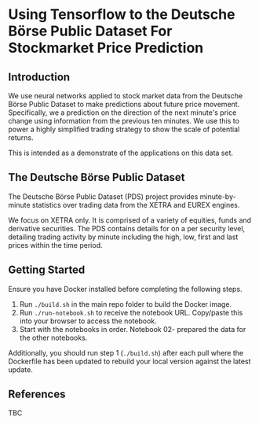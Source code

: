 # Using Tensorflow to the Deutsche Börse Public Dataset For Stockmarket Price Prediction

## Introduction

We use neural networks applied to stock market data from the Deutsche Börse Public Dataset to make predictions about future price movement. Specifically, we a prediction on the direction of the next minute's price change using information from the previous ten minutes. We use this to power a highly simplified trading strategy to show the scale of potential returns.

This is intended as a demonstrate of the applications on this data set.

## The Deutsche Börse Public Dataset

The Deutsche Börse Public Dataset (PDS) project provides minute-by-minute statistics over trading data from the XETRA and EUREX engines.

We focus on XETRA only. It is comprised of a variety of equities, funds and derivative securities. The PDS contains details for on a per security level, detailing trading activity by minute including the high, low, first and last prices within the time period.

## Getting Started

Ensure you have Docker installed before completing the following steps.

1. Run `./build.sh` in the main repo folder to build the Docker image.
2. Run `./run-notebook.sh` to receive the notebook URL. Copy/paste this into your browser to access the notebook.
3. Start with the notebooks in order. Notebook 02- prepared the data for the other notebooks.

Additionally, you should run step 1 (`./build.sh`) after each pull where the Dockerfile has been updated to rebuild your local version against the latest update.


## References

TBC
